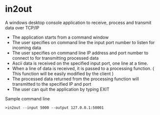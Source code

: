 # in2out
A windows desktop console application to receive, process and transmit data over TCP/IP

- The application starts from a command window
- The user specifies on command line the input port number to listen for incoming data
- The user specifies on command line IP address and port number to connect to for transmitting processed data
- Ascii data is received on the specified input port, one line at a time.
- When a line of data is received, it is passed to a processing function. ( This function will be easily modified by the client )
- The processed data returned from the processing function will transmitted to the specified IP and port
- The user can quit the application by typing EXIT

Sample command line

```
>in2out --input 5000 --output 127.0.0.1:50001
```
